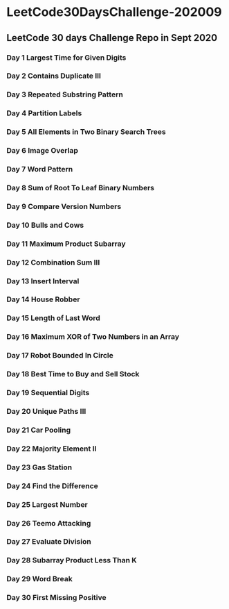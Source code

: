 # LeetCode30DaysChallenge-202009
## LeetCode 30 days Challenge Repo in Sept 2020
### Day 1 Largest Time for Given Digits
### Day 2 Contains Duplicate III
### Day 3 Repeated Substring Pattern
### Day 4 Partition Labels
### Day 5 All Elements in Two Binary Search Trees
### Day 6 Image Overlap
### Day 7 Word Pattern
### Day 8 Sum of Root To Leaf Binary Numbers 
### Day 9 Compare Version Numbers
### Day 10 Bulls and Cows
### Day 11 Maximum Product Subarray
### Day 12 Combination Sum III
### Day 13 Insert Interval
### Day 14 House Robber
### Day 15 Length of Last Word
### Day 16 Maximum XOR of Two Numbers in an Array
### Day 17 Robot Bounded In Circle
### Day 18 Best Time to Buy and Sell Stock
### Day 19 Sequential Digits
### Day 20 Unique Paths III
### Day 21 Car Pooling
### Day 22 Majority Element II
### Day 23 Gas Station
### Day 24 Find the Difference
### Day 25 Largest Number
### Day 26 Teemo Attacking
### Day 27 Evaluate Division
### Day 28 Subarray Product Less Than K
### Day 29 Word Break
### Day 30 First Missing Positive

